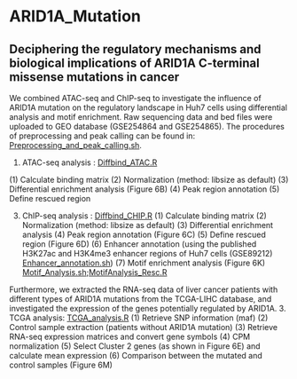 # ARID1A_Mutation
## Deciphering the regulatory mechanisms and biological implications of ARID1A C-terminal missense mutations in cancer

We combined ATAC-seq and ChIP-seq to investigate the influence of ARID1A mutation on the regulatory landscape in Huh7 cells using differential analysis and motif enrichment. Raw sequencing data and bed files were uploaded to GEO database (GSE254864 and GSE254865). The procedures of preprocessing and peak calling can be found in: [Preprocessing_and_peak_calling.sh](./Preprocessing_and_peak_calling.sh). 
1. ATAC-seq analysis : [Diffbind_ATAC.R](./Diffbind_ATAC.R)

(1) Calculate binding matrix 
 (2) Normalization (method: libsize as default)
 (3) Differential enrichment analysis (Figure 6B)
 (4) Peak region annotation
 (5) Define rescued region

3. ChIP-seq analysis : [Diffbind_CHIP.R](./Diffbind_CHIP.R)
   (1) Calculate binding matrix
   (2) Normalization (method: libsize as default)
   (3) Differential enrichment analysis
   (4) Peak region annotation (Figure 6C)
   (5) Define rescued region (Figure 6D)
   (6) Enhancer annotation (using the published H3K27ac and H3K4me3 enhancer regions of Huh7 cells (GSE89212) [Enhancer_annotation.sh](Enhancer_annotation.sh))
   (7) Motif enrichment analysis (Figure 6K) [Motif_Analysis.sh](Motif_Analysis.sh);[MotifAnalysis_Resc.R](MotifAnalysis_Resc.R)

Furthermore, we extracted the RNA-seq data of liver cancer patients with different types of ARID1A mutations from the TCGA-LIHC database, and investigated the expression of the genes potentially regulated by ARID1A.
3. TCGA analysis: [TCGA_analysis.R](TCGA_analysis.R)
   (1) Retrieve SNP information (maf)
   (2) Control sample extraction (patients without ARID1A mutation)
   (3) Retrieve RNA-seq expression matrices and convert gene symbols
   (4) CPM normalization
   (5) Select Cluster 2 genes (as shown in Figure 6E) and calculate mean expression
   (6) Comparison between the mutated and control samples (Figure 6M)
